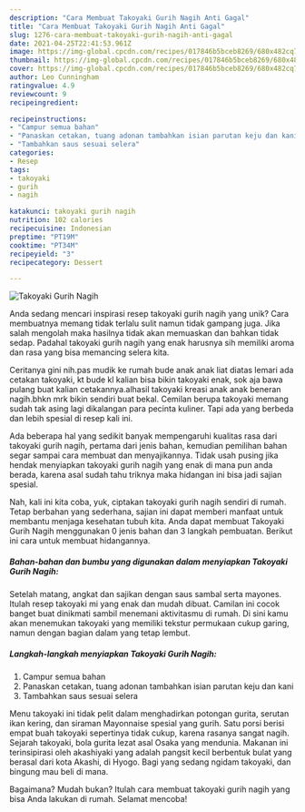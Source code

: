 ```yaml
---
description: "Cara Membuat Takoyaki Gurih Nagih Anti Gagal"
title: "Cara Membuat Takoyaki Gurih Nagih Anti Gagal"
slug: 1276-cara-membuat-takoyaki-gurih-nagih-anti-gagal
date: 2021-04-25T22:41:53.961Z
image: https://img-global.cpcdn.com/recipes/017846b5bceb8269/680x482cq70/takoyaki-gurih-nagih-foto-resep-utama.jpg
thumbnail: https://img-global.cpcdn.com/recipes/017846b5bceb8269/680x482cq70/takoyaki-gurih-nagih-foto-resep-utama.jpg
cover: https://img-global.cpcdn.com/recipes/017846b5bceb8269/680x482cq70/takoyaki-gurih-nagih-foto-resep-utama.jpg
author: Leo Cunningham
ratingvalue: 4.9
reviewcount: 9
recipeingredient:

recipeinstructions:
- "Campur semua bahan"
- "Panaskan cetakan, tuang adonan tambahkan isian parutan keju dan kani"
- "Tambahkan saus sesuai selera"
categories:
- Resep
tags:
- takoyaki
- gurih
- nagih

katakunci: takoyaki gurih nagih 
nutrition: 102 calories
recipecuisine: Indonesian
preptime: "PT19M"
cooktime: "PT34M"
recipeyield: "3"
recipecategory: Dessert

---
```



![Takoyaki Gurih Nagih](https://img-global.cpcdn.com/recipes/017846b5bceb8269/680x482cq70/takoyaki-gurih-nagih-foto-resep-utama.jpg)

Anda sedang mencari inspirasi resep takoyaki gurih nagih yang unik? Cara membuatnya memang tidak terlalu sulit namun tidak gampang juga. Jika salah mengolah maka hasilnya tidak akan memuaskan dan bahkan tidak sedap. Padahal takoyaki gurih nagih yang enak harusnya sih memiliki aroma dan rasa yang bisa memancing selera kita.

Ceritanya gini nih.pas mudik ke rumah bude anak anak liat diatas lemari ada cetakan takoyaki, kt bude kl kalian bisa bikin takoyaki enak, sok aja bawa pulang buat kalian cetakannya.alhasil takoyaki kreasi anak anak beneran nagih.bhkn mrk bikin sendiri buat bekal. Cemilan berupa takoyaki memang sudah tak asing lagi dikalangan para pecinta kuliner. Tapi ada yang berbeda dan lebih spesial di resep kali ini.

Ada beberapa hal yang sedikit banyak mempengaruhi kualitas rasa dari takoyaki gurih nagih, pertama dari jenis bahan, kemudian pemilihan bahan segar sampai cara membuat dan menyajikannya. Tidak usah pusing jika hendak menyiapkan takoyaki gurih nagih yang enak di mana pun anda berada, karena asal sudah tahu triknya maka hidangan ini bisa jadi sajian spesial.


Nah, kali ini kita coba, yuk, ciptakan takoyaki gurih nagih sendiri di rumah. Tetap berbahan yang sederhana, sajian ini dapat memberi manfaat untuk membantu menjaga kesehatan tubuh kita. Anda dapat membuat Takoyaki Gurih Nagih menggunakan 0 jenis bahan dan 3 langkah pembuatan. Berikut ini cara untuk membuat hidangannya.

<!--inarticleads1-->

##### Bahan-bahan dan bumbu yang digunakan dalam menyiapkan Takoyaki Gurih Nagih:



Setelah matang, angkat dan sajikan dengan saus sambal serta mayones. Itulah resep takoyaki mi yang enak dan mudah dibuat. Camilan ini cocok banget buat dinikmati sambil menemani aktivitasmu di rumah. Di sini kamu akan menemukan takoyaki yang memiliki tekstur permukaan cukup garing, namun dengan bagian dalam yang tetap lembut. 

<!--inarticleads2-->

##### Langkah-langkah menyiapkan Takoyaki Gurih Nagih:

1. Campur semua bahan
1. Panaskan cetakan, tuang adonan tambahkan isian parutan keju dan kani
1. Tambahkan saus sesuai selera


Menu takoyaki ini tidak pelit dalam menghadirkan potongan gurita, serutan ikan kering, dan siraman Mayonnaise spesial yang gurih. Satu porsi berisi empat buah takoyaki sepertinya tidak cukup, karena rasanya sangat nagih. Sejarah takoyaki, bola gurita lezat asal Osaka yang mendunia. Makanan ini terinsipirasi oleh akashiyaki yang adalah pangsit kecil berbentuk bulat yang berasal dari kota Akashi, di Hyogo. Bagi yang sedang ngidam takoyaki, dan bingung mau beli di mana. 

Bagaimana? Mudah bukan? Itulah cara membuat takoyaki gurih nagih yang bisa Anda lakukan di rumah. Selamat mencoba!
